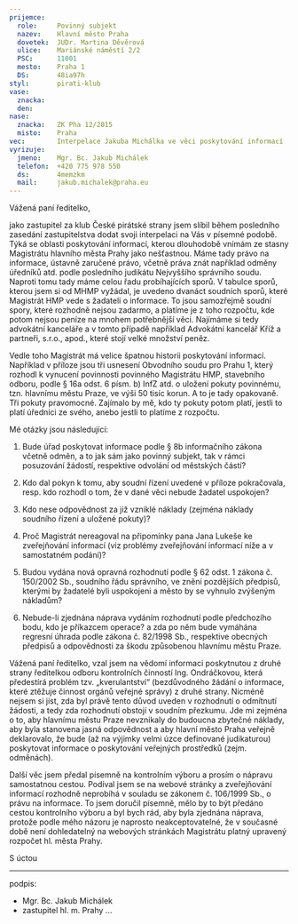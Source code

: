 ```yaml
---
prijemce: 
  role:     Povinný subjekt
  nazev:    Hlavní město Praha
  dovetek:  JUDr. Martina Děvěrová
  ulice:    Mariánské náměstí 2/2
  PSC:      11001
  mesto:    Praha 1
  DS:       48ia97h
styl:       pirati-klub
vase:
  znacka:   
  den:
nase:
  znacka:   ZK Pha 12/2015
  misto:    Praha
vec:        Interpelace Jakuba Michálka ve věci poskytování informací
vyrizuje:   
  jmeno:    Mgr. Bc. Jakub Michálek
  telefon:  +420 775 978 550
  ds:       4memzkm
  mail:     jakub.michalek@praha.eu
---
```


Vážená paní ředitelko,

jako zastupitel za klub České pirátské strany jsem slíbil během posledního zasedání zastupitelstva dodat svoji interpelaci na Vás v písemné podobě. Týká se oblasti poskytování informací, kterou dlouhodobě vnímám ze stasny Magistrátu hlavního města Prahy jako nešťastnou. Máme tady právo na informace, ústavně zaručené právo, včetně práva znát například odměny úředníků atd. podle posledního judikátu Nejvyššího správního soudu. Naproti tomu tady máme celou řadu probíhajících sporů. V tabulce sporů, kterou jsem si od MHMP vyžádal, je uvedeno dvanáct soudních sporů, které Magistrát HMP vede s žadateli o informace.  To jsou samozřejmě soudní spory, které rozhodně nejsou zadarmo, a platíme je z toho  rozpočtu, kde potom nejsou peníze na mnohem potřebnější věci. Najímáme si tedy advokátní kanceláře a v tomto případě například Advokátní kancelář Kříž a partneři, s.r.o., apod., které  stojí velké množství peněz.
 
Vedle toho Magistrát má velice špatnou historii poskytování informací. Například v příloze  jsou tři usnesení Obvodního soudu pro Prahu 1, který rozhodl k vynucení povinnosti  povinného Magistrátu HMP, stavebního odboru, podle § 16a odst. 6 písm. b) InfZ atd. o uložení pokuty povinnému, tzn. hlavnímu městu Praze, ve výši 50 tisíc korun. A to je tady opakovaně. Tři pokuty pravomocné. Zajímalo by mě, kdo ty pokuty potom platí, jestli to platí úředníci ze svého, anebo jestli to platíme z rozpočtu. 


Mé otázky jsou následující: 

1. Bude úřad poskytovat informace podle § 8b informačního zákona včetně odměn, a to jak sám jako povinný subjekt, tak v rámci posuzování žádostí, respektive odvolání od městských částí?

2. Kdo dal pokyn k tomu, aby soudní řízení uvedené v příloze pokračovala, resp. kdo rozhodl o tom, že v dané věci nebude žadatel uspokojen?

3. Kdo nese odpovědnost za již vzniklé náklady (zejména náklady soudního řízení a uložené pokuty)?

4. Proč Magistrát nereagoval na připomínky pana Jana Lukeše ke zveřejňování informací (viz problémy zveřejňování informací níže a v samostatném podání)? 

5. Budou vydána nová opravná rozhodnutí podle § 62 odst. 1 zákona č. 150/2002 Sb., soudního řádu správního, ve znění pozdějších předpisů, kterými by žadatelé byli uspokojeni a město by se vyhnulo zvýšeným nákladům?

6. Nebude-li zjednána náprava vydáním rozhodnutí podle předchozího bodu, kdo je příkazcem operace? a zda po něm bude vymáhána regresní úhrada podle zákona č. 82/1998 Sb., respektive obecných předpisů a odpovědnosti za škodu způsobenou hlavnímu městu Praze. 

Vážená paní ředitelko, vzal jsem na vědomí informaci poskytnutou z druhé strany 
ředitelkou odboru kontrolních činností Ing. Ondráčkovou, která předestírá problém
tzv. „kverulantství“ (bezdůvodného žádání o informace, které ztěžuje činnost
orgánů veřejné správy) z druhé strany. Nicméně nejsem si jist, zda byl právě
tento důvod uveden v rozhodnutí o odmítnutí žádosti, a tedy zda rozhodnutí obstojí
v soudním přezkumu. Jde mi zejména o to, aby hlavnímu městu Praze nevznikaly do
budoucna zbytečné náklady, aby byla stanovena jasná odpovědnost a aby hlavní 
město Praha veřejně deklarovalo, že bude (až na výjimky velmi úzce definované 
judikaturou) poskytovat informace o poskytování veřejných prostředků (zejm. odměnách).

Další věc jsem předal písemně na kontrolním výboru a prosím o nápravu samostatnou cestou. Podíval jsem se na webové stránky a zveřejňování informací rozhodně neprobíhá v souladu se zákonem č. 106/1999 Sb., o právu na informace. To jsem doručil písemně, mělo by to být předáno cestou kontrolního výboru a byl bych rád, aby byla zjednána náprava,  protože podle mého názoru je naprosto neakceptovatelné, že v současné době není  dohledatelný na webových stránkách Magistrátu platný upravený rozpočet hl. města Prahy.

S úctou 


---
podpis: 
  - Mgr. Bc. Jakub Michálek
  - zastupitel hl. m. Prahy
...
